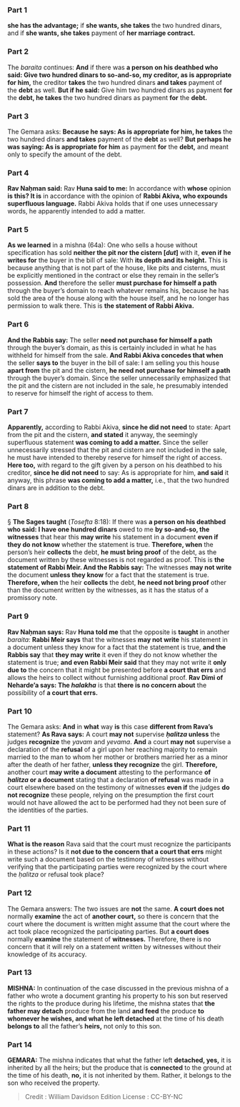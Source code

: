 
### Part 1
<b>she has the advantage;</b> if <b>she wants, she takes</b> the two hundred dinars, and if <b>she wants, she takes</b> payment of <b>her marriage contract.</b>

### Part 2
The <i>baraita</i> continues: <b>And</b> if there was <b>a person on his deathbed who said: Give two hundred dinars to so-and-so, my creditor, as is appropriate for him,</b> the creditor <b>takes</b> the two hundred dinars <b>and takes</b> payment of the <b>debt</b> as well. <b>But if he said:</b> Give him two hundred dinars as payment <b>for</b> the <b>debt, he takes</b> the two hundred dinars as payment <b>for</b> the <b>debt.</b>

### Part 3
The Gemara asks: <b>Because he says: As is appropriate for him, he takes</b> the two hundred dinars <b>and takes</b> payment of the <b>debt</b> as well? <b>But perhaps he was saying: As is appropriate for him</b> as payment <b>for</b> the <b>debt,</b> and meant only to specify the amount of the debt.

### Part 4
<b>Rav Naḥman said:</b> Rav <b>Huna said to me:</b> In accordance with <b>whose</b> opinion <b>is this? It is</b> in accordance with the opinion of <b>Rabbi Akiva, who expounds superfluous language.</b> Rabbi Akiva holds that if one uses unnecessary words, he apparently intended to add a matter.

### Part 5
<b>As we learned</b> in a mishna (64a): One who sells a house without specification has sold <b>neither the pit nor the cistern [<i>dut</i>]</b> with it, <b>even if he writes for</b> the buyer in the bill of sale: With <b>its depth and its height.</b> This is because anything that is not part of the house, like pits and cisterns, must be explicitly mentioned in the contract or else they remain in the seller’s possession. <b>And</b> therefore the seller <b>must purchase for himself a path</b> through the buyer’s domain to reach whatever remains his, because he has sold the area of the house along with the house itself, and he no longer has permission to walk there. This is <b>the statement of Rabbi Akiva.</b>

### Part 6
<b>And the Rabbis say:</b> The seller <b>need not purchase for himself a path</b> through the buyer’s domain, as this is certainly included in what he has withheld for himself from the sale. <b>And Rabbi Akiva concedes that when</b> the seller <b>says to</b> the buyer in the bill of sale: I am selling you this house <b>apart from</b> the pit and the cistern, <b>he need not purchase for himself a path</b> through the buyer’s domain. Since the seller unnecessarily emphasized that the pit and the cistern are not included in the sale, he presumably intended to reserve for himself the right of access to them.

### Part 7
<b>Apparently,</b> according to Rabbi Akiva, <b>since he did not need</b> to state: Apart from the pit and the cistern, <b>and stated</b> it anyway, the seemingly superfluous statement <b>was coming to add a matter.</b> Since the seller unnecessarily stressed that the pit and cistern are not included in the sale, he must have intended to thereby reserve for himself the right of access. <b>Here too,</b> with regard to the gift given by a person on his deathbed to his creditor, <b>since he did not need</b> to say: As is appropriate for him, <b>and said</b> it anyway, this phrase <b>was coming to add a matter,</b> i.e., that the two hundred dinars are in addition to the debt.

### Part 8
§ <b>The Sages taught</b> (<i>Tosefta</i> 8:18): If there was <b>a person on his deathbed who said: I have one hundred dinars</b> owed to me <b>by so-and-so, the witnesses</b> that hear this <b>may write</b> his statement in a document <b>even if they do not know</b> whether the statement is true. <b>Therefore, when</b> the person’s heir <b>collects</b> the debt, <b>he must bring proof</b> of the debt, as the document written by these witnesses is not regarded as proof. This is <b>the statement of Rabbi Meir. And the Rabbis say:</b> The witnesses <b>may not write</b> the document <b>unless they know</b> for a fact that the statement is true. <b>Therefore, when</b> the heir <b>collects</b> the debt, <b>he need not bring proof</b> other than the document written by the witnesses, as it has the status of a promissory note.

### Part 9
<b>Rav Naḥman says:</b> Rav <b>Huna told me</b> that the opposite is <b>taught</b> in another <i>baraita</i>: <b>Rabbi Meir says</b> that the witnesses <b>may not write</b> his statement in a document unless they know for a fact that the statement is true, <b>and the Rabbis say</b> that <b>they may write</b> it even if they do not know whether the statement is true; <b>and even Rabbi Meir said</b> that they may not write it <b>only due to</b> the concern that it might be presented before <b>a court that errs</b> and allows the heirs to collect without furnishing additional proof. <b>Rav Dimi of Neharde’a says: The <i>halakha</i></b> is that <b>there is no concern about</b> the possibility of <b>a court that errs.</b>

### Part 10
The Gemara asks: <b>And</b> in <b>what</b> way <b>is</b> this case <b>different from Rava’s</b> statement? <b>As Rava says:</b> A court <b>may not</b> supervise <b><i>ḥalitza</i> unless</b> the judges <b>recognize</b> the <i>yavam</i> and <i>yevama</i>. <b>And</b> a court <b>may not</b> supervise a declaration of the <b>refusal</b> of a girl upon her reaching majority to remain married to the man to whom her mother or brothers married her as a minor after the death of her father, <b>unless they recognize</b> the girl. <b>Therefore,</b> another court <b>may write a document</b> attesting to the performance <b>of <i>ḥalitza</i> or a document</b> stating that a declaration <b>of refusal</b> was made in a court elsewhere based on the testimony of witnesses <b>even if</b> the judges <b>do not recognize</b> these people, relying on the presumption the first court would not have allowed the act to be performed had they not been sure of the identities of the parties.

### Part 11
<b>What is the reason</b> Rava said that the court must recognize the participants in these actions? Is it <b>not due to the concern that a court that errs</b> might write such a document based on the testimony of witnesses without verifying that the participating parties were recognized by the court where the <i>ḥalitza</i> or refusal took place?

### Part 12
The Gemara answers: The two issues are <b>not</b> the same. <b>A court does not</b> normally <b>examine</b> the act of <b>another court,</b> so there is concern that the court where the document is written might assume that the court where the act took place recognized the participating parties. But <b>a court does</b> normally <b>examine</b> the statement of <b>witnesses.</b> Therefore, there is no concern that it will rely on a statement written by witnesses without their knowledge of its accuracy.

### Part 13
<strong>MISHNA:</strong> In continuation of the case discussed in the previous mishna of a father who wrote a document granting his property to his son but reserved the rights to the produce during his lifetime, the mishna states that <b>the father may detach</b> produce from the land <b>and feed</b> the produce <b>to whomever he wishes, and what he left detached</b> at the time of his death <b>belongs to</b> all the father’s <b>heirs,</b> not only to this son.

### Part 14
<strong>GEMARA:</strong> The mishna indicates that what the father left <b>detached, yes,</b> it is inherited by all the heirs; but the produce that is <b>connected</b> to the ground at the time of his death, <b>no,</b> it is not inherited by them. Rather, it belongs to the son who received the property.

>Credit : William Davidson Edition
>License : CC-BY-NC